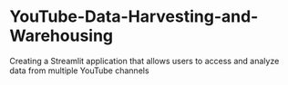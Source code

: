 # YouTube-Data-Harvesting-and-Warehousing
Creating a Streamlit application that allows users to access and analyze data from multiple YouTube channels
